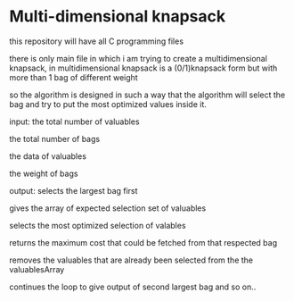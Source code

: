# Multi-dimensional knapsack
this repository will have all C programming files

there is only main file in which i am trying to create a multidimensional knapsack, 
in multidimensional knapsack is a (0/1)knapsack form but with more than 1 bag of different weight

so the algorithm is designed in such a way that the algorithm will select the bag and try to put the most optimized values inside it.

input:
the total number of valuables <int numValuables>

the total number of bags <int numBag>

the data of valuables <int Cost>  <int Weight>

the weight of bags <int weightBags>

output:
selects the largest bag first

gives the array of expected selection set of valuables

selects the most optimized selection of valables

returns the maximum cost that could be fetched from that respected bag

removes the valuables that are already been selected from the the valuablesArray

continues the loop to give output of second largest bag and so on..
